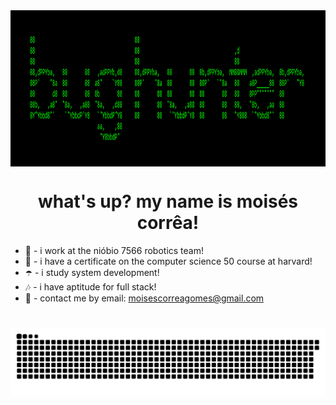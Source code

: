 <img align="center" height="250" src="./banner.png">
<h1 align="center">what's up? my name is moisés corrêa!</h1>

- 🍇 - i work at the nióbio 7566 robotics team!
- 👾 - i have a certificate on the computer science 50 course at harvard!
- ☂️ - i study system development!
- 🎶 - i have aptitude for full stack!
- 🔮 - contact me by email: moisescorreagomes@gmail.com

#

![Snake animation](https://github.com/skittlexyz/skittlexyz/blob/output/github-contribution-grid-snake.svg)
